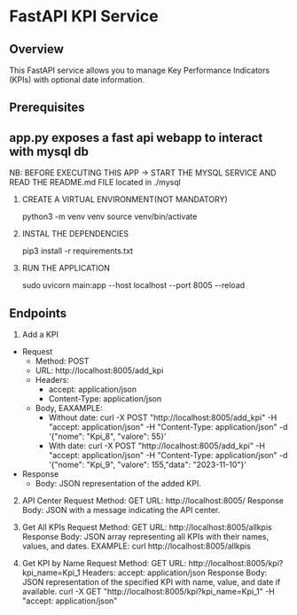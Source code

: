# FastAPI KPI Service

## Overview

This FastAPI service allows you to manage Key Performance Indicators (KPIs) with optional date information.

## Prerequisites
## app.py exposes a fast api webapp to interact with mysql db
NB: BEFORE EXECUTING THIS APP -> START THE MYSQL SERVICE AND READ THE README.md FILE located in ./mysql

1) CREATE A VIRTUAL ENVIRONMENT(NOT MANDATORY)  

    python3 -m venv venv
    source venv/bin/activate

2) INSTAL THE DEPENDENCIES

    pip3 install -r requirements.txt

3) RUN THE APPLICATION

    sudo uvicorn main:app --host localhost --port 8005 --reload

## Endpoints
1. Add a KPI
-   Request
    -   Method: POST
    -   URL: http://localhost:8005/add_kpi
    -   Headers:
        -   accept: application/json
        -   Content-Type: application/json
    -   Body, EAXAMPLE:
        -   Without date: 
                curl -X POST "http://localhost:8005/add_kpi" -H "accept: application/json" -H "Content-Type: application/json" -d '{"nome": "Kpi_8", "valore": 55}'
        -   With date:
                curl -X POST "http://localhost:8005/add_kpi" -H "accept: application/json" -H "Content-Type: application/json" -d '{"nome": "Kpi_9", "valore": 155,"data": "2023-11-10"}'
-   Response
    -   Body: JSON representation of the added KPI.

2. API Center
Request
Method: GET
URL: http://localhost:8005/
Response
Body: JSON with a message indicating the API center.

3. Get All KPIs
Request
Method: GET
URL: http://localhost:8005/allkpis
Response
Body: JSON array representing all KPIs with their names, values, and dates.
EXAMPLE: curl http://localhost:8005/allkpis

4. Get KPI by Name
Request
Method: GET
URL: http://localhost:8005/kpi?kpi_name=Kpi_1
Headers:
accept: application/json
Response
Body: JSON representation of the specified KPI with name, value, and date if available.
curl -X GET "http://localhost:8005/kpi?kpi_name=Kpi_1" -H "accept: application/json"





